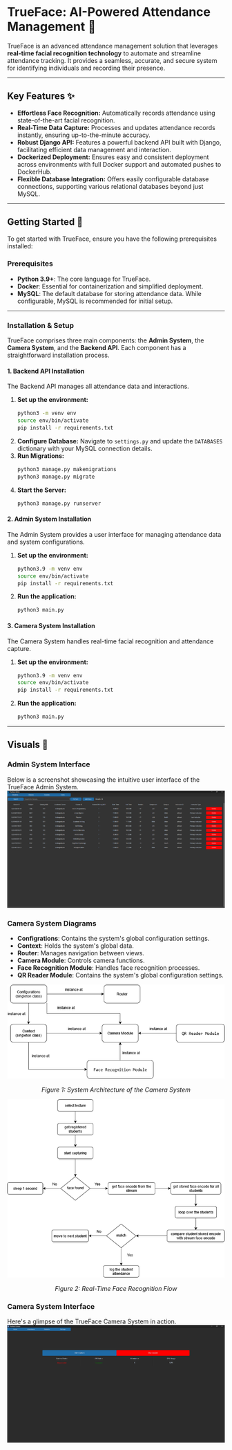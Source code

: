 # TrueFace: AI-Powered Attendance Management 🤖

TrueFace is an advanced attendance management solution that leverages **real-time facial recognition technology** to automate and streamline attendance tracking. It provides a seamless, accurate, and secure system for identifying individuals and recording their presence.

---

## Key Features ✨
* **Effortless Face Recognition:** Automatically records attendance using state-of-the-art facial recognition.
* **Real-Time Data Capture:** Processes and updates attendance records instantly, ensuring up-to-the-minute accuracy.
* **Robust Django API:** Features a powerful backend API built with Django, facilitating efficient data management and interaction.
* **Dockerized Deployment:** Ensures easy and consistent deployment across environments with full Docker support and automated pushes to DockerHub.
* **Flexible Database Integration:** Offers easily configurable database connections, supporting various relational databases beyond just MySQL.

---

## Getting Started 🚀
To get started with TrueFace, ensure you have the following prerequisites installed:

### Prerequisites
* **Python 3.9+**: The core language for TrueFace.
* **Docker**: Essential for containerization and simplified deployment.
* **MySQL**: The default database for storing attendance data. While configurable, MySQL is recommended for initial setup.

---

### Installation & Setup
TrueFace comprises three main components: the **Admin System**, the **Camera System**, and the **Backend API**. Each component has a straightforward installation process.

#### 1. Backend API Installation
The Backend API manages all attendance data and interactions.
1.  **Set up the environment:**
    ```bash
    python3 -m venv env
    source env/bin/activate
    pip install -r requirements.txt
    ```
2.  **Configure Database:** Navigate to `settings.py` and update the `DATABASES` dictionary with your MySQL connection details.
3.  **Run Migrations:**
    ```bash
    python3 manage.py makemigrations
    python3 manage.py migrate
    ```
4.  **Start the Server:**
    ```bash
    python3 manage.py runserver
    ```

#### 2. Admin System Installation
The Admin System provides a user interface for managing attendance data and system configurations.
1.  **Set up the environment:**
    ```bash
    python3.9 -m venv env
    source env/bin/activate
    pip install -r requirements.txt
    ```
2.  **Run the application:**
    ```bash
    python3 main.py
    ```

#### 3. Camera System Installation
The Camera System handles real-time facial recognition and attendance capture.
1.  **Set up the environment:**
    ```bash
    python3.9 -m venv env
    source env/bin/activate
    pip install -r requirements.txt
    ```
2.  **Run the application:**
    ```bash
    python3 main.py
    ```

---

## Visuals 📸
### Admin System Interface
Below is a screenshot showcasing the intuitive user interface of the TrueFace Admin System.
![UI Screenshot](./assets/trueface-admin-screenshot.png)

### Camera System Diagrams
* **Configrations**: Contains the system's global configuration settings.
* **Context**: Holds the system's global data.
* **Router**: Manages navigation between views.
* **Camera Module**: Controls camera functions.
* **Face Recognition Module**: Handles face recognition processes.
* **QR Reader Module**: Contains the system's global configuration settings.

![Diagram 1 - System Architecture](./assets/trueface_cam_arch.png)
<p align="center"><em>Figure 1: System Architecture of the Camera System</em></p>

![Diagram 2 - Face Recognition Flow](./assets/trueface_cam_workflow.png)
<p align="center"><em>Figure 2: Real-Time Face Recognition Flow</em></p>

### Camera System Interface
Here's a glimpse of the TrueFace Camera System in action.
![UI Screenshot](./assets/trueface-cam-screenshot.png)
